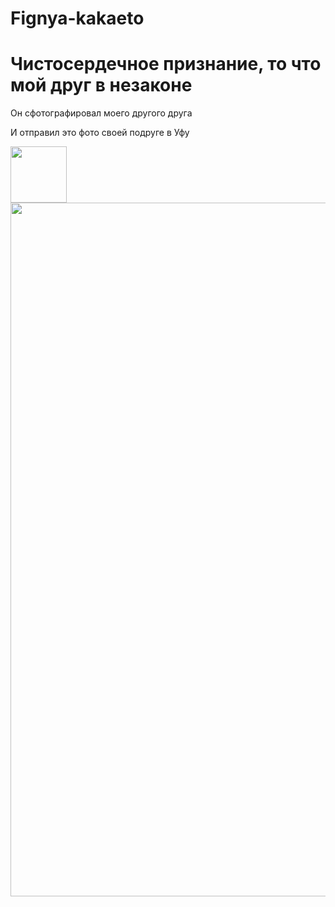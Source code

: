 # Fignya-kakaeto
<html>
<h1>Чистосердечное признание, то что мой друг в незаконе</h1>
<p>Он сфотографировал моего другого друга</p>
<p>И отправил это фото своей подруге в Уфу</p>
<img src="https://mars.algoritmika.org/uploads/2020/10/frog-46397_1280_0_1603917437.png" height="90px"/>
	<img src="https://klike.net/uploads/posts/2019-03/1551942831_9.jpg" height="1110px"/>
